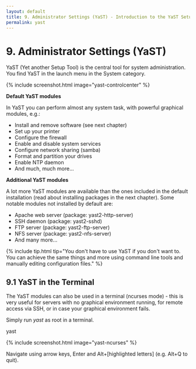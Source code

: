 ```yaml
---
layout: default
title: 9. Administrator Settings (YaST) - Introduction to the YaST Setup Tool
permalink: yast
---
```


# 9. Administrator Settings (YaST)

YaST (Yet another Setup Tool) is the central tool for system administration. You find YaST in the launch menu in the System category.

{% include screenshot.html image="yast-controlcenter" %}

**Default YaST modules**

In YaST you can perform almost any system task, with powerful graphical modules, e.g.:

- Install and remove software (see next chapter)
- Set up your printer
- Configure the firewall
- Enable and disable system services
- Configure network sharing (samba)
- Format and partition your drives
- Enable NTP daemon
- And much, much more...


**Additional YaST modules**

A lot more YaST modules are available than the ones included in the default installation (read about installing packages in the next chapter). Some notable modules not installed by default are:

- Apache web server (package: yast2-http-server)
- SSH daemon (package: yast2-sshd)
- FTP server (package: yast2-ftp-server)
- NFS server (package: yast2-nfs-server)
- And many more...

{% include tip.html tip="You don't have to use YaST if you don't want to. You can achieve the same things and more using command line tools and manually editing configuration files." %}

## 9.1 YaST in the Terminal

The YaST modules can also be used in a terminal (ncurses mode) - this is very useful for servers with no graphical environment running, for remote access via SSH, or in case your graphical environment fails.

Simply run *yast* as root in a terminal.

<div class="clroot">yast</div><p></p>

{% include screenshot.html image="yast-ncurses" %}

Navigate using arrow keys, Enter and Alt+[highlighted letters] (e.g. Alt+Q to quit).
